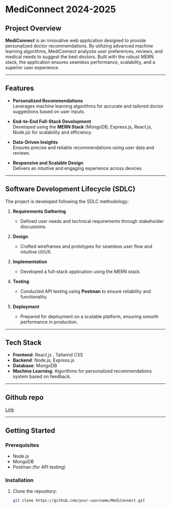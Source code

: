 # MediConnect 2024-2025  

## Project Overview  
**MediConnect** is an innovative web application designed to provide personalized doctor recommendations. By utilizing advanced machine learning algorithms, MediConnect analyzes user preferences, reviews, and medical needs to suggest the best doctors. Built with the robust MERN stack, the application ensures seamless performance, scalability, and a superior user experience.  

---

## Features  
- **Personalized Recommendations**  
  Leverages machine learning algorithms for accurate and tailored doctor suggestions based on user inputs.  

- **End-to-End Full-Stack Development**  
  Developed using the **MERN Stack** (MongoDB, Express.js, React.js, Node.js) for scalability and efficiency.  

- **Data-Driven Insights**  
  Ensures precise and reliable recommendations using user data and reviews.  

- **Responsive and Scalable Design**  
  Delivers an intuitive and engaging experience across devices.  

---

## Software Development Lifecycle (SDLC)  
The project is developed following the SDLC methodology:  

1. **Requirements Gathering**  
   - Defined user needs and technical requirements through stakeholder discussions.  

2. **Design**  
   - Crafted wireframes and prototypes for seamless user flow and intuitive UI/UX.  

3. **Implementation**  
   - Developed a full-stack application using the MERN stack.  

4. **Testing**  
   - Conducted API testing using **Postman** to ensure reliability and functionality.  

5. **Deployment**  
   - Prepared for deployment on a scalable platform, ensuring smooth performance in production.  

---

## Tech Stack  
- **Frontend**: React.js , Tailwind CSS
- **Backend**: Node.js, Express.js  
- **Database**: MongoDB  
- **Machine Learning**: Algorithms for personalized recommendations system based on feedback.  

---

## Github repo
[Link](https://github.com/harsh-narayan-nishad/Mediconnect)  

---

## Getting Started  

### Prerequisites  
- Node.js  
- MongoDB  
- Postman (for API testing)  

### Installation  
1. Clone the repository:  
   ```bash  
   git clone https://github.com/your-username/MediConnect.git  
